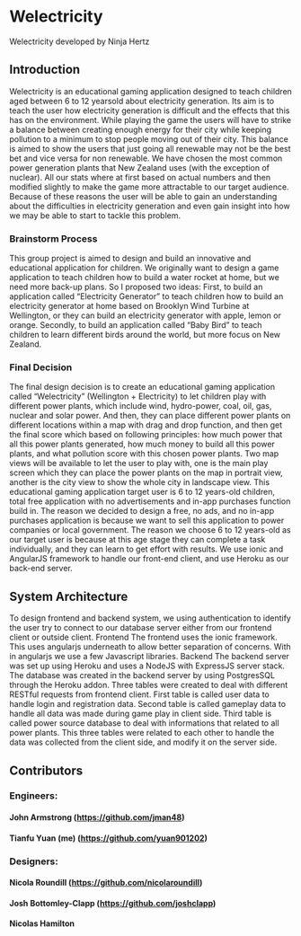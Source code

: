 # Welectricity
Welectricity developed by Ninja Hertz

## Introduction

Welectricity is an educational gaming application designed to teach children aged between 6 to 12 years­old about electricity generation. Its aim is to teach the user how electricity generation is difficult and the effects that this has on the environment. While playing the game the users will have to strike a balance between creating enough energy for their city while keeping pollution to a minimum to stop people moving out of their city. This balance is aimed to show the users that just going all renewable may not be the best bet and vice versa for non renewable. We have chosen the most common power generation plants that New Zealand uses (with the exception of nuclear). All our stats where at first based on actual numbers and then modified slightly to make the game more attractable to our target audience. Because of these reasons the user will be able to gain an understanding about the difficulties in electricity generation and even gain insight into how we may be able to start to tackle this problem.


### Brainstorm Process

This group project is aimed to design and build an innovative and educational application for children. We originally want to design a game application to teach children how to build a water rocket at home, but we need more back-up plans. So I proposed two ideas: First, to build an application called “Electricity Generator” to teach children how to build an electricity generator at home based on Brooklyn Wind Turbine at Wellington, or they can build an electricity generator with apple, lemon or orange. Secondly, to build an application called “Baby Bird” to teach children to learn different birds around the world, but more focus on New Zealand.


### Final Decision

The final design decision is to create an educational gaming application called “Welectricity” (Wellington + Electricity) to let children play with different power plants, which include wind, hydro-power, coal, oil, gas, nuclear and solar power. And then, they can place different power plants on different locations within a map with drag and drop function, and then get the final score which based on following principles: how much power that all this power plants generated, how much money to build all this power plants, and what pollution score with this chosen power plants. Two map views will be available to let the user to play with, one is the main play screen which they can place the power plants on the map in portrait view, another is the city view to show the whole city in landscape view. This educational gaming application target user is 6 to 12 years-old children, total free application with no advertisements and in-app purchases function build in. The reason we decided to design a free, no ads, and no in-app purchases application is because we want to sell this application to power companies or local government. The reason we choose 6 to 12 years-old as our target user is because at this age stage they can complete a task individually, and they can learn to get effort with results. We use ionic and AngularJS framework to handle our front-end client, and use Heroku as our back-end server.


## System Architecture 

To design frontend and backend system, we using authentication to identify the user try to connect to our database server either from our frontend client or outside client. Frontend The frontend uses the ionic framework. This uses angularjs underneath to allow better separation of concerns. With in angularjs we use a few Javascript libraries. Backend The backend server was set up using Heroku and uses a NodeJS with ExpressJS server stack. The database was created in the backend server by using PostgresSQL through the Heroku addon. Three tables were created to deal with different RESTful requests from frontend client. First table is called user data to handle login and registration data. Second table is called gameplay data to handle all data was made during game play in client side. Third table is called power source database to deal with informations that related to all power plants. This three tables were related to each other to handle the data was collected from the client side, and modify it on the server side.


## Contributors

### Engineers:
#### John Armstrong (https://github.com/jman48)

#### Tianfu Yuan (me) (https://github.com/yuan901202)

### Designers:
#### Nicola Roundill (https://github.com/nicolaroundill)

#### Josh Bottomley-Clapp (https://github.com/joshclapp)

#### Nicolas Hamilton

